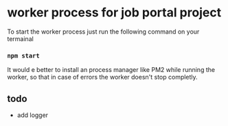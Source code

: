 # worker process for job portal project

To start the worker process just run the following command on your termainal 
### `npm start`

It would e better to install an process manager like PM2 while running the worker, so that in case of errors the worker doesn't stop completly.

## todo

- add logger